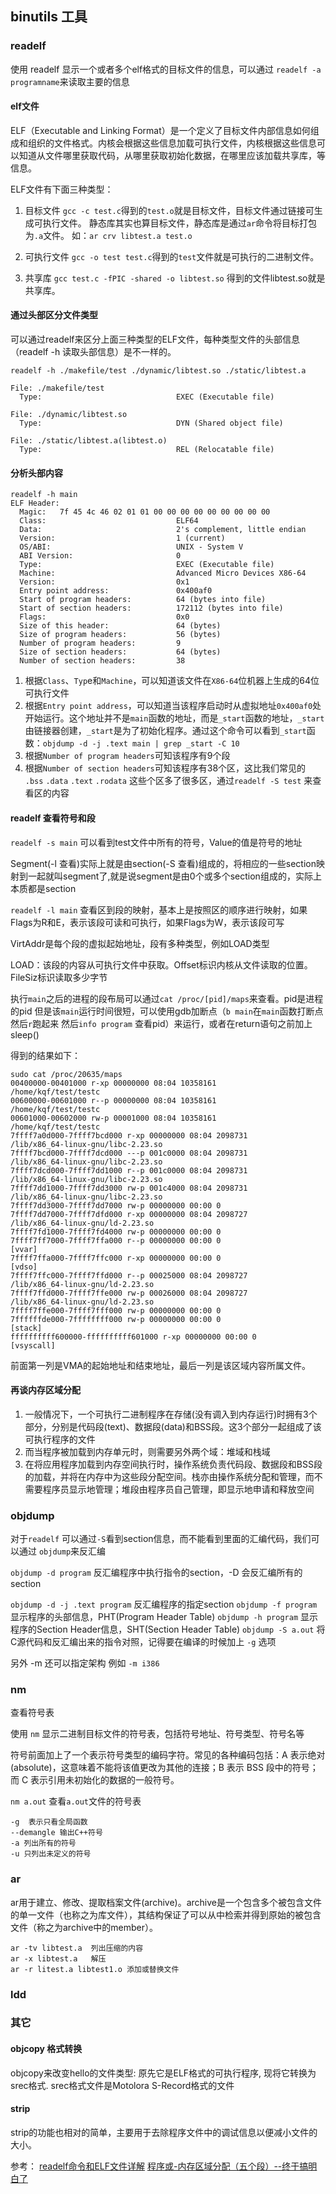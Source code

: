 ## binutils 工具

### readelf
使用 readelf 显示一个或者多个elf格式的目标文件的信息，可以通过 `readelf -a programname`来读取主要的信息

#### elf文件
ELF（Executable and Linking Format）是一个定义了目标文件内部信息如何组成和组织的文件格式。内核会根据这些信息加载可执行文件，内核根据这些信息可以知道从文件哪里获取代码，从哪里获取初始化数据，在哪里应该加载共享库，等信息。 

ELF文件有下面三种类型： 
1. 目标文件
`gcc -c test.c`得到的`test.o`就是目标文件，目标文件通过链接可生成可执行文件。 
静态库其实也算目标文件，静态库是通过`ar`命令将目标打包为`.a`文件。 
如：`ar crv libtest.a test.o`

2. 可执行文件 
`gcc -o test test.c`得到的`test`文件就是可执行的二进制文件。

3. 共享库 
`gcc test.c -fPIC -shared -o libtest.so` 得到的文件libtest.so就是共享库。

#### 通过头部区分文件类型
可以通过readelf来区分上面三种类型的ELF文件，每种类型文件的头部信息（readelf -h 读取头部信息）是不一样的。
 
```
readelf -h ./makefile/test ./dynamic/libtest.so ./static/libtest.a

File: ./makefile/test
  Type:                              EXEC (Executable file)

File: ./dynamic/libtest.so
  Type:                              DYN (Shared object file)

File: ./static/libtest.a(libtest.o)
  Type:                              REL (Relocatable file)
```

#### 分析头部内容
```
readelf -h main
ELF Header:
  Magic:   7f 45 4c 46 02 01 01 00 00 00 00 00 00 00 00 00
  Class:                             ELF64
  Data:                              2's complement, little endian
  Version:                           1 (current)
  OS/ABI:                            UNIX - System V
  ABI Version:                       0
  Type:                              EXEC (Executable file)
  Machine:                           Advanced Micro Devices X86-64
  Version:                           0x1
  Entry point address:               0x400af0
  Start of program headers:          64 (bytes into file)
  Start of section headers:          172112 (bytes into file)
  Flags:                             0x0
  Size of this header:               64 (bytes)
  Size of program headers:           56 (bytes)
  Number of program headers:         9
  Size of section headers:           64 (bytes)
  Number of section headers:         38
```
1. 根据`Class`、`Typ`e和`Machine`，可以知道该文件在`X86-64`位机器上生成的64位可执行文件
2. 根据`Entry point address`，可以知道当该程序启动时从虚拟地址`0x400af0`处开始运行。这个地址并不是`main`函数的地址，而是`_start`函数的地址，`_start`由链接器创建，`_start`是为了初始化程序。通过这个命令可以看到`_start`函数：`objdump -d -j .text main | grep _start -C 10`
3. 根据`Number of program headers`可知该程序有9个段
4. 根据`Number of section headers`可知该程序有38个区，这比我们常见的 `.bss` `.data` `.text` `.rodata` 这些个区多了很多区，通过`readelf -S test` 来查看区的内容

#### readelf 查看符号和段
`readelf -s main` 可以看到test文件中所有的符号，Value的值是符号的地址

Segment(-l 查看)实际上就是由section(-S 查看)组成的，将相应的一些section映射到一起就叫segment了,就是说segment是由0个或多个section组成的，实际上本质都是section

`readelf -l main` 查看区到段的映射，基本上是按照区的顺序进行映射，如果Flags为R和E，表示该段可读和可执行，如果Flags为W，表示该段可写

VirtAddr是每个段的虚拟起始地址，段有多种类型，例如LOAD类型 

LOAD：该段的内容从可执行文件中获取。Offset标识内核从文件读取的位置。FileSiz标识读取多少字节

执行`main`之后的进程的段布局可以通过`cat /proc/[pid]/maps`来查看。pid是进程的pid
但是该`main`运行时间很短，可以使用gdb加断点（`b main`在`main`函数打断点 然后`r`跑起来 然后`info program` 查看pid）来运行，或者在return语句之前加上sleep()

得到的结果如下：

```
sudo cat /proc/20635/maps
00400000-00401000 r-xp 00000000 08:04 10358161                           /home/kqf/test/testc
00600000-00601000 r--p 00000000 08:04 10358161                           /home/kqf/test/testc
00601000-00602000 rw-p 00001000 08:04 10358161                           /home/kqf/test/testc
7ffff7a0d000-7ffff7bcd000 r-xp 00000000 08:04 2098731                    /lib/x86_64-linux-gnu/libc-2.23.so
7ffff7bcd000-7ffff7dcd000 ---p 001c0000 08:04 2098731                    /lib/x86_64-linux-gnu/libc-2.23.so
7ffff7dcd000-7ffff7dd1000 r--p 001c0000 08:04 2098731                    /lib/x86_64-linux-gnu/libc-2.23.so
7ffff7dd1000-7ffff7dd3000 rw-p 001c4000 08:04 2098731                    /lib/x86_64-linux-gnu/libc-2.23.so
7ffff7dd3000-7ffff7dd7000 rw-p 00000000 00:00 0
7ffff7dd7000-7ffff7dfd000 r-xp 00000000 08:04 2098727                    /lib/x86_64-linux-gnu/ld-2.23.so
7ffff7fd1000-7ffff7fd4000 rw-p 00000000 00:00 0
7ffff7ff7000-7ffff7ffa000 r--p 00000000 00:00 0                          [vvar]
7ffff7ffa000-7ffff7ffc000 r-xp 00000000 00:00 0                          [vdso]
7ffff7ffc000-7ffff7ffd000 r--p 00025000 08:04 2098727                    /lib/x86_64-linux-gnu/ld-2.23.so
7ffff7ffd000-7ffff7ffe000 rw-p 00026000 08:04 2098727                    /lib/x86_64-linux-gnu/ld-2.23.so
7ffff7ffe000-7ffff7fff000 rw-p 00000000 00:00 0
7ffffffde000-7ffffffff000 rw-p 00000000 00:00 0                          [stack]
ffffffffff600000-ffffffffff601000 r-xp 00000000 00:00 0                  [vsyscall]
```
前面第一列是VMA的起始地址和结束地址，最后一列是该区域内容所属文件。 

#### 再谈内存区域分配
1. 一般情况下，一个可执行二进制程序在存储(没有调入到内存运行)时拥有3个部分，分别是代码段(text)、数据段(data)和BSS段。这3个部分一起组成了该可执行程序的文件
2. 而当程序被加载到内存单元时，则需要另外两个域：堆域和栈域
3. 在将应用程序加载到内存空间执行时，操作系统负责代码段、数据段和BSS段的加载，并将在内存中为这些段分配空间。栈亦由操作系统分配和管理，而不需要程序员显示地管理；堆段由程序员自己管理，即显示地申请和释放空间

### objdump
对于`readelf` 可以通过`-S`看到section信息，而不能看到里面的汇编代码，我们可以通过 `objdump`来反汇编

`objdump -d program` 反汇编程序中执行指令的section，-D 会反汇编所有的section

`objdump -d -j .text program` 反汇编程序的指定section
`objdump -f program` 显示程序的头部信息，PHT(Program Header Table)
`objdump -h program` 显示程序的Section Header信息，SHT(Section Header Table)
`objdump -S a.out` 将C源代码和反汇编出来的指令对照，记得要在编译的时候加上 `-g` 选项

另外 -m 还可以指定架构 例如 `-m i386`

### nm
查看符号表

使用 `nm` 显示二进制目标文件的符号表，包括符号地址、符号类型、符号名等

符号前面加上了一个表示符号类型的编码字符。常见的各种编码包括：A 表示绝对 (absolute)，这意味着不能将该值更改为其他的连接；B 表示 BSS 段中的符号；而 C 表示引用未初始化的数据的一般符号。

`nm a.out` 查看`a.out`文件的符号表

```
-g  表示只看全局函数
--demangle 输出C++符号
-a 列出所有的符号
-u 只列出未定义的符号
```

### ar
ar用于建立、修改、提取档案文件(archive)。archive是一个包含多个被包含文件的单一文件（也称之为库文件），其结构保证了可以从中检索并得到原始的被包含文件（称之为archive中的member）。

```
ar -tv libtest.a  列出压缩的内容
ar -x libtest.a   解压
ar -r litest.a libtest1.o 添加或替换文件
```

### ldd

### 其它

#### objcopy 格式转换
objcopy来改变hello的文件类型: 原先它是ELF格式的可执行程序, 现将它转换为srec格式. srec格式文件是Motolora S-Record格式的文件

#### strip 
strip的功能也相对的简单，主要用于去除程序文件中的调试信息以便减小文件的大小。

参考： 
[readelf命令和ELF文件详解](https://blog.csdn.net/Linux_ever/article/details/78210089)
[程序或-内存区域分配（五个段）--终于搞明白了](https://blog.csdn.net/love_gaohz/article/details/41310597)